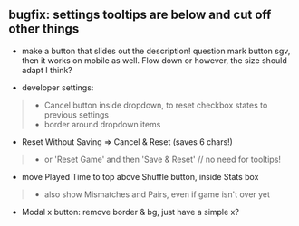 ## bugfix: settings tooltips are below and cut off other things
- make a button that slides out the description! question mark button sgv,
    then it works on mobile as well. Flow down or however, 
    the size should adapt I think?

- developer settings:
> - Cancel button inside dropdown, to reset
    checkbox states to previous settings
> - border around dropdown items

- Reset Without Saving => Cancel & Reset (saves 6 chars!)
> - or 'Reset Game' and then 'Save & Reset' // no need for tooltips!

- move Played Time to top above Shuffle button, inside Stats box
> - also show Mismatches and Pairs, even if game isn't over yet

- Modal x button: remove border & bg, just have a simple x?
